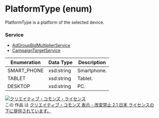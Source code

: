 # PlatformType (enum)
PlatformType is a platform of the selected device.
### Service
+ [AdGroupBidMultiplierService](../services/AdGroupBidMultiplierService.md)
+ [CampaignTargetService](../services/CampaignTargetService.md)


| Enumeration | Data Type | Description | 
|---|---|---|
| SMART_PHONE| xsd:string| Smartphone. |
| TABLET| xsd:string| Tablet. |
| DESKTOP| xsd:string| PC. |

<a rel="license" href="http://creativecommons.org/licenses/by-nd/2.1/jp/"><img alt="クリエイティブ・コモンズ・ライセンス" style="border-width:0" src="https://i.creativecommons.org/l/by-nd/2.1/jp/88x31.png" /></a><br />この 作品 は <a rel="license" href="http://creativecommons.org/licenses/by-nd/2.1/jp/">クリエイティブ・コモンズ 表示 - 改変禁止 2.1 日本 ライセンスの下に提供されています。</a>
